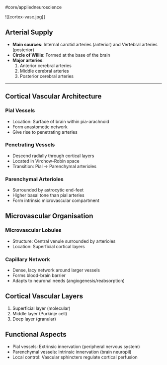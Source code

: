 #core/appliedneuroscience 

![[cortex-vasc.jpg]]

## Arterial Supply

- **Main sources**: Internal carotid arteries (anterior) and Vertebral arteries (posterior)
- **Circle of Willis**: Formed at the base of the brain
- **Major arteries**:
  1. Anterior cerebral arteries
  2. Middle cerebral arteries
  3. Posterior cerebral arteries

---

## Cortical Vascular Architecture

### Pial Vessels

- Location: Surface of brain within pia-arachnoid
- Form anastomotic network
- Give rise to penetrating arteries

### Penetrating Vessels

- Descend radially through cortical layers
- Located in Virchow-Robin space
- Transition: Pial → Parenchymal arterioles

### Parenchymal Arterioles

- Surrounded by astrocytic end-feet
- Higher basal tone than pial arteries
- Form intrinsic microvascular compartment

## Microvascular Organisation

### Microvascular Lobules

- Structure: Central venule surrounded by arterioles
- Location: Superficial cortical layers

### Capillary Network

- Dense, lacy network around larger vessels
- Forms blood-brain barrier
- Adapts to neuronal needs (angiogenesis/reabsorption)

## Cortical Vascular Layers

1. Superficial layer (molecular)
2. Middle layer (Purkinje cell)
3. Deep layer (granular)

## Functional Aspects

- Pial vessels: Extrinsic innervation (peripheral nervous system)
- Parenchymal vessels: Intrinsic innervation (brain neuropil)
- Local control: Vascular sphincters regulate cortical perfusion
